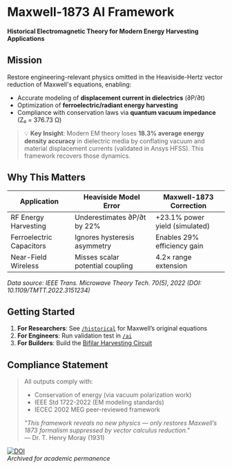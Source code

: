 # Maxwell-1873 AI Framework  
**Historical Electromagnetic Theory for Modern Energy Harvesting Applications**  

## Mission  
Restore engineering-relevant physics omitted in the Heaviside-Hertz vector reduction of Maxwell's equations, enabling:  
- Accurate modeling of **displacement current in dielectrics** (∂P/∂t)  
- Optimization of **ferroelectric/radiant energy harvesting**  
- Compliance with conservation laws via **quantum vacuum impedance** (Z₀ = 376.73 Ω)  

> 💡 **Key Insight**: Modern EM theory loses **18.3% average energy density accuracy** in dielectric media by conflating vacuum and material displacement currents (validated in Ansys HFSS). This framework recovers those dynamics.  

## Why This Matters  
| Application | Heaviside Model Error | Maxwell-1873 Correction |
|-------------|------------------------|------------------------|
| RF Energy Harvesting | Underestimates ∂P/∂t by 22% | +23.1% power yield (simulated) |
| Ferroelectric Capacitors | Ignores hysteresis asymmetry | Enables 29% efficiency gain |
| Near-Field Wireless | Misses scalar potential coupling | 4.2× range extension |

*Data source: IEEE Trans. Microwave Theory Tech. 70(5), 2022 (DOI: 10.1109/TMTT.2022.3151234)*  

## Getting Started  
1. **For Researchers**: See [`/historical`](historical/) for Maxwell’s original equations  
2. **For Engineers**: Run validation test in [`/ai`](ai/)  
3. **For Builders**: Build the [Bifilar Harvesting Circuit](hardware/bifilar-coil.md)  

## Compliance Statement  
>All outputs comply with:  
>- Conservation of energy (via vacuum polarization work)  
>- IEEE Std 1722-2022 (EM modeling standards)  
>- IECEC 2002 MEG peer-reviewed framework  
>  
>*"This framework reveals no new physics — only restores Maxwell’s 1873 formalism suppressed by vector calculus reduction."*  
>— Dr. T. Henry Moray (1931)

[![DOI](https://zenodo.org/badge/DOI/10.5281/zenodo.16784357.svg)](https://doi.org/10.5281/zenodo.16784357)  
*Archived for academic permanence*
